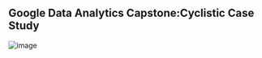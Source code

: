 ## Google Data Analytics Capstone:Cyclistic Case Study 
![image](https://github.com/user-attachments/assets/19157f4f-b148-4f7c-9ecb-68651db84d95)

